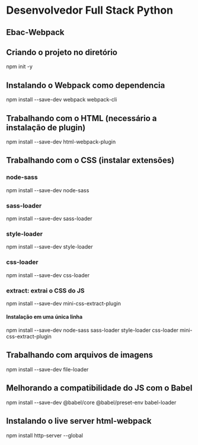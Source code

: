 # Desenvolvedor Full Stack Python

## Ebac-Webpack

## Criando o projeto no diretório
npm init -y

## Instalando o Webpack como dependencia
npm install --save-dev webpack webpack-cli  

## Trabalhando com o HTML (necessário a instalação de plugin)
npm install --save-dev html-webpack-plugin

## Trabalhando com o CSS (instalar extensões)

### node-sass
npm install --save-dev node-sass

### sass-loader
npm install --save-dev sass-loader 

### style-loader
npm install --save-dev style-loader

### css-loader
npm install --save-dev css-loader

### extract: extrai o CSS do JS
npm install --save-dev mini-css-extract-plugin

#### Instalação em uma única linha
npm install --save-dev node-sass sass-loader style-loader css-loader mini-css-extract-plugin


## Trabalhando com arquivos de imagens
npm install --save-dev file-loader

## Melhorando a compatibilidade do JS com o Babel
npm install --save-dev @babel/core @babel/preset-env babel-loader

## Instalando o live server html-webpack
npm install http-server --global

